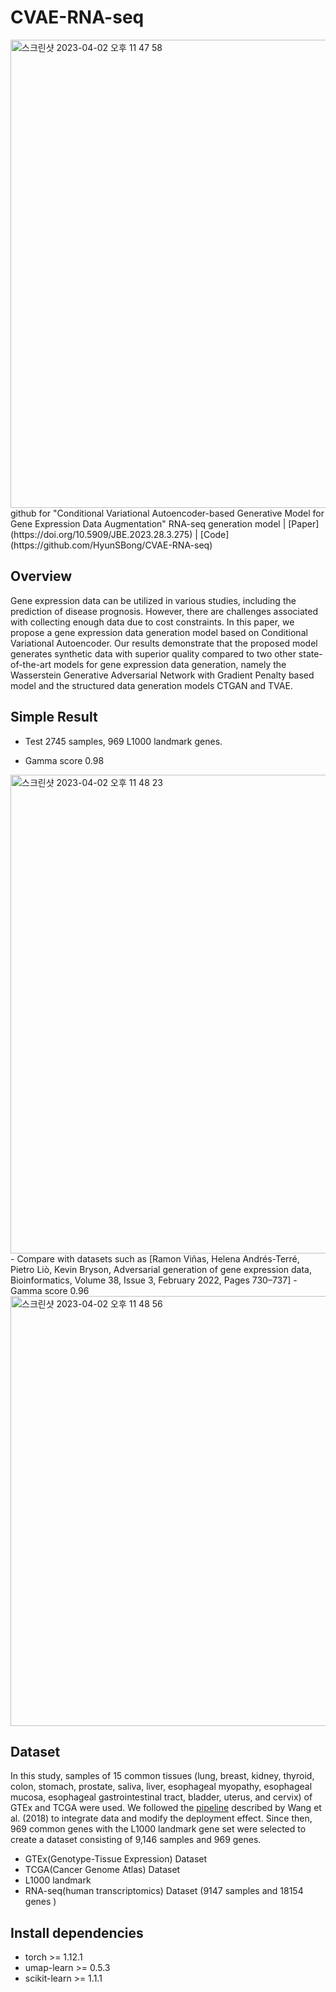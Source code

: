 # CVAE-RNA-seq
<img width="749" alt="스크린샷 2023-04-02 오후 11 47 58" src="https://user-images.githubusercontent.com/69189272/229360369-fd217d1c-6749-462f-b617-30adc314c4f1.png">
github for "Conditional Variational Autoencoder-based Generative Model for Gene Expression Data Augmentation"
RNA-seq generation model | [Paper](https://doi.org/10.5909/JBE.2023.28.3.275) | [Code](https://github.com/HyunSBong/CVAE-RNA-seq)


Overview
----------
Gene expression data can be utilized in various studies, including the prediction of disease prognosis. However, there are challenges associated with collecting enough data due to cost constraints. In this paper, we propose a gene expression data generation model based on Conditional Variational Autoencoder. Our results demonstrate that the proposed model generates synthetic data with superior quality compared to two other state-of-the-art models for gene expression data generation, namely the Wasserstein Generative Adversarial Network with Gradient Penalty based model and the structured data generation models CTGAN and TVAE.

Simple Result
----------
- Test 2745 samples, 969 L1000 landmark genes.

- Gamma score 0.98
<img width="766" alt="스크린샷 2023-04-02 오후 11 48 23" src="https://user-images.githubusercontent.com/69189272/229360395-d363555e-2e55-4405-bd3c-226868499f6d.png">
- Compare with datasets such as [Ramon Viñas, Helena Andrés-Terré, Pietro Liò,
Kevin Bryson, Adversarial generation of gene expression data, Bioinformatics, Volume 38, Issue 3, February 2022, Pages 730–737]
- Gamma score 0.96
<img width="688" alt="스크린샷 2023-04-02 오후 11 48 56" src="https://user-images.githubusercontent.com/69189272/229360428-698ee774-7aac-450d-9a6e-5c232814d65f.png">

Dataset
----------
In this study, samples of 15 common tissues (lung, breast, kidney, thyroid, colon, stomach, prostate, saliva, liver, esophageal myopathy, esophageal mucosa, esophageal gastrointestinal tract, bladder, uterus, and cervix) of GTEx and TCGA were used. We followed the [pipeline](https://github.com/mskcc/RNAseqDB) described by Wang et al. (2018) to integrate data and modify the deployment effect. Since then, 969 common genes with the L1000 landmark gene set were selected to create a dataset consisting of 9,146 samples and 969 genes.
- GTEx(Genotype-Tissue Expression) Dataset
- TCGA(Cancer Genome Atlas) Dataset
- L1000 landmark 
- RNA-seq(human transcriptomics) Dataset (9147 samples and 18154 genes )

Install dependencies
----------
- torch >= 1.12.1
- umap-learn >= 0.5.3
- scikit-learn >= 1.1.1
